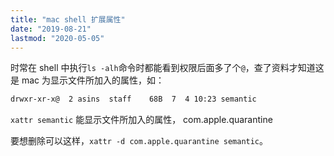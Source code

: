 ```yaml
---
title: "mac shell 扩展属性"
date: "2019-08-21"
lastmod: "2020-05-05"
---
```


时常在 shell 中执行`ls -alh`命令时都能看到权限后面多了个`@`，查了资料才知道这是 mac 为显示文件所加入的属性，如：

```sh
drwxr-xr-x@  2 asins  staff    68B  7  4 10:23 semantic
```

`xattr semantic`   能显示文件所加入的属性，
com.apple.quarantine

要想删除可以这样，`xattr -d com.apple.quarantine semantic`。

